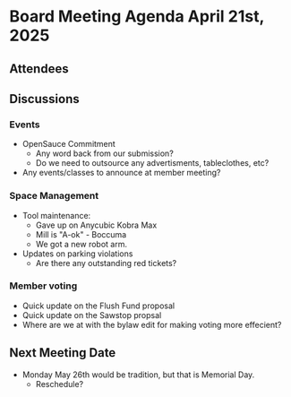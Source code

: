 # Board Meeting Agenda April 21st, 2025

## Attendees


## Discussions 

### Events
- OpenSauce Commitment
    - Any word back from our submission?
    - Do we need to outsource any advertisments, tableclothes, etc?
- Any events/classes to announce at member meeting?

### Space Management
- Tool maintenance:
  - Gave up on Anycubic Kobra Max
  - Mill is "A-ok" - Boccuma
  - We got a new robot arm. 
- Updates on parking violations
    - Are there any outstanding red tickets?

### Member voting
- Quick update on the Flush Fund proposal 
- Quick update on the Sawstop propsal 
- Where are we at with the bylaw edit for making voting more effecient? 


## Next Meeting Date
- Monday May 26th would be tradition, but that is Memorial Day. 
    - Reschedule? 

